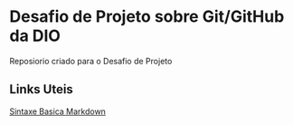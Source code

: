 # Desafio de Projeto sobre Git/GitHub da DIO
Reposiorio criado para o Desafio de Projeto

## Links Uteis
[Sintaxe Basica Markdown](http://www.markdownguide.org/basic-syntax/)
